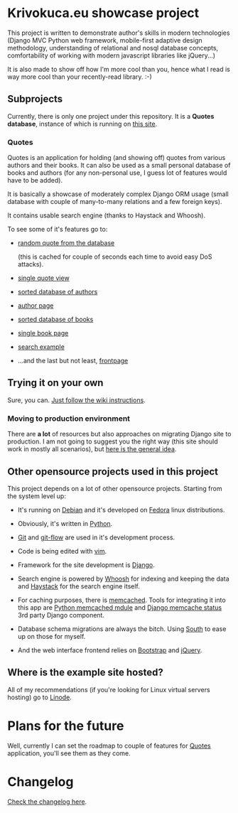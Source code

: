 # Krivokuca.eu showcase project #
This project is written to demonstrate author's skills in modern technologies
(Django MVC Python web framework, mobile-first adaptive design methodology,
understanding of relational and nosql database concepts, comfortability
of working with modern javascript libraries like jQuery...)

It is also made to show off how I'm more cool than you, hence what I read
is way more cool than your recently-read library. :-)

## Subprojects ##
Currently, there is only one project under this repository. It is a **Quotes
database**, instance of which is running on
[this site](http://quotes.krivokuca.eu "Quotes").

### Quotes ###
Quotes is an application for holding (and showing off) quotes from various
authors and their books. It can also be used as a small personal database
of books and authors (for any non-personal use, I guess lot of features
would have to be added).

It is basically a showcase of moderately complex Django ORM usage (small
database with couple of many-to-many relations and a few foreign keys).

It contains usable search engine (thanks to Haystack and Whoosh).

To see some of it's features go to:

* [random quote from the database](http://quotes.krivokuca.eu/q/quotes)

  (this is cached for couple of seconds each time to avoid easy DoS
  attacks).

* [single quote view](http://quotes.krivokuca.eu/q/quote/3)

* [sorted database of authors](http://quotes.krivokuca.eu/q/authors)

* [author page](http://quotes.krivokuca.eu/q/author/oscar-wilde)

* [sorted database of books](http://quotes.krivokuca.eu/q/books)

* [single book page](http://quotes.krivokuca.eu/q/the-upgrade)

* [search example](http://quotes.krivokuca.eu/q/search/?q=poem)

* ...and the last but not least, [frontpage](http://quotes.krivokuca.eu/)

## Trying it on your own ##
Sure, you can. [Just follow the wiki instructions](https://github.com/casastorta/krivokuca.eu/wiki/Prerequisites).

### Moving to production environment ###
There are **a lot** of resources but also approaches on migrating
Django site to production. I am not going to suggest you the right way
(this site should work in mostly all scenarios), but
[here is the general idea](https://github.com/casastorta/krivokuca.eu/wiki/Deploying).

## Other opensource projects used in this project ##
This project depends on a lot of other opensource projects. Starting from
the system level up:

* It's running on [Debian](http://debian.org) and
  it's developed on [Fedora](http://fedoraproject.org) linux distributions.

* Obviously, it's written in [Python](http://python.org).

* [Git](http://git-scm.com/) and [git-flow](https://github.com/nvie/gitflow)
  are used in it's development process.

* Code is being edited with [vim](http://www.vim.org/).

* Framework for the site development is
  [Django](https://www.djangoproject.com/).

* Search engine is powered by
  [Whoosh](https://bitbucket.org/mchaput/whoosh/wiki/Home)
  for indexing and keeping the data and
  [Haystack](http://haystacksearch.org/) for the search engine itself.

* For caching purposes, there is [memcached](http://memcached.org/).
  Tools for integrating it into this app are
  [Python memcached mdule](https://github.com/linsomniac/python-memcached)
  and [Django memcache status](https://github.com/bartTC/django-memcache-status)
  3rd party Django component.

* Database schema migrations are always the bitch. Using
  [South](http://south.aeracode.org/) to ease up on those for myself.

* And the web interface frontend relies on
 [Bootstrap](http://getbootstrap.com/) and [jQuery](http://jquery.com/).

## Where is the example site hosted? ##
All of my recommendations (if you're looking for Linux virtual servers
hosting) go to
[Linode](http://www.linode.com/?r=cc319dc896bb711b6c95c54ea42507d982c8a636).

# Plans for the future #
Well, currently I can set the roadmap to couple of features for
[Quotes](http://quotes.krivokuca.eu/) application, you'll see them
as they come.

# Changelog #
[Check the changelog here](https://github.com/casastorta/krivokuca.eu/wiki/Whatsnew).
